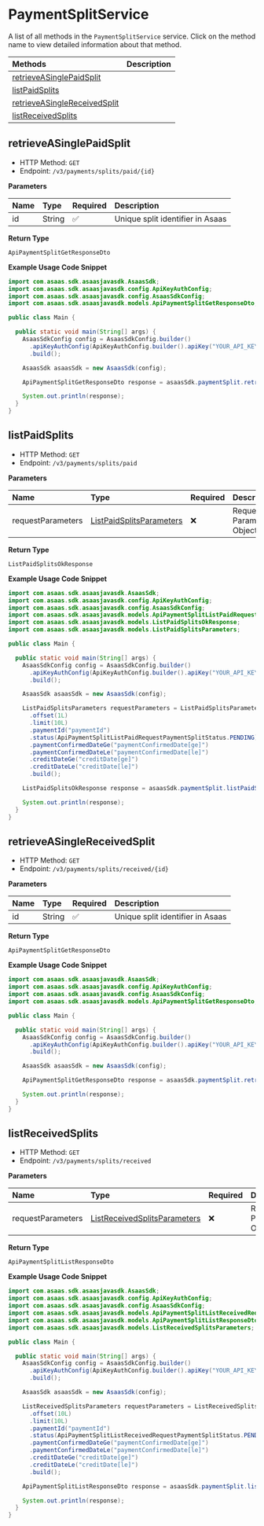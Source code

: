 # PaymentSplitService

A list of all methods in the `PaymentSplitService` service. Click on the method name to view detailed information about that method.

| Methods                                                       | Description |
| :------------------------------------------------------------ | :---------- |
| [retrieveASinglePaidSplit](#retrieveasinglepaidsplit)         |             |
| [listPaidSplits](#listpaidsplits)                             |             |
| [retrieveASingleReceivedSplit](#retrieveasinglereceivedsplit) |             |
| [listReceivedSplits](#listreceivedsplits)                     |             |

## retrieveASinglePaidSplit

- HTTP Method: `GET`
- Endpoint: `/v3/payments/splits/paid/{id}`

**Parameters**

| Name | Type   | Required | Description                      |
| :--- | :----- | :------- | :------------------------------- |
| id   | String | ✅       | Unique split identifier in Asaas |

**Return Type**

`ApiPaymentSplitGetResponseDto`

**Example Usage Code Snippet**

```java
import com.asaas.sdk.asaasjavasdk.AsaasSdk;
import com.asaas.sdk.asaasjavasdk.config.ApiKeyAuthConfig;
import com.asaas.sdk.asaasjavasdk.config.AsaasSdkConfig;
import com.asaas.sdk.asaasjavasdk.models.ApiPaymentSplitGetResponseDto;

public class Main {

  public static void main(String[] args) {
    AsaasSdkConfig config = AsaasSdkConfig.builder()
      .apiKeyAuthConfig(ApiKeyAuthConfig.builder().apiKey("YOUR_API_KEY").build())
      .build();

    AsaasSdk asaasSdk = new AsaasSdk(config);

    ApiPaymentSplitGetResponseDto response = asaasSdk.paymentSplit.retrieveASinglePaidSplit("id");

    System.out.println(response);
  }
}

```

## listPaidSplits

- HTTP Method: `GET`
- Endpoint: `/v3/payments/splits/paid`

**Parameters**

| Name              | Type                                                              | Required | Description               |
| :---------------- | :---------------------------------------------------------------- | :------- | :------------------------ |
| requestParameters | [ListPaidSplitsParameters](../models/ListPaidSplitsParameters.md) | ❌       | Request Parameters Object |

**Return Type**

`ListPaidSplitsOkResponse`

**Example Usage Code Snippet**

```java
import com.asaas.sdk.asaasjavasdk.AsaasSdk;
import com.asaas.sdk.asaasjavasdk.config.ApiKeyAuthConfig;
import com.asaas.sdk.asaasjavasdk.config.AsaasSdkConfig;
import com.asaas.sdk.asaasjavasdk.models.ApiPaymentSplitListPaidRequestPaymentSplitStatus;
import com.asaas.sdk.asaasjavasdk.models.ListPaidSplitsOkResponse;
import com.asaas.sdk.asaasjavasdk.models.ListPaidSplitsParameters;

public class Main {

  public static void main(String[] args) {
    AsaasSdkConfig config = AsaasSdkConfig.builder()
      .apiKeyAuthConfig(ApiKeyAuthConfig.builder().apiKey("YOUR_API_KEY").build())
      .build();

    AsaasSdk asaasSdk = new AsaasSdk(config);

    ListPaidSplitsParameters requestParameters = ListPaidSplitsParameters.builder()
      .offset(1L)
      .limit(10L)
      .paymentId("paymentId")
      .status(ApiPaymentSplitListPaidRequestPaymentSplitStatus.PENDING)
      .paymentConfirmedDateGe("paymentConfirmedDate[ge]")
      .paymentConfirmedDateLe("paymentConfirmedDate[le]")
      .creditDateGe("creditDate[ge]")
      .creditDateLe("creditDate[le]")
      .build();

    ListPaidSplitsOkResponse response = asaasSdk.paymentSplit.listPaidSplits(requestParameters);

    System.out.println(response);
  }
}

```

## retrieveASingleReceivedSplit

- HTTP Method: `GET`
- Endpoint: `/v3/payments/splits/received/{id}`

**Parameters**

| Name | Type   | Required | Description                      |
| :--- | :----- | :------- | :------------------------------- |
| id   | String | ✅       | Unique split identifier in Asaas |

**Return Type**

`ApiPaymentSplitGetResponseDto`

**Example Usage Code Snippet**

```java
import com.asaas.sdk.asaasjavasdk.AsaasSdk;
import com.asaas.sdk.asaasjavasdk.config.ApiKeyAuthConfig;
import com.asaas.sdk.asaasjavasdk.config.AsaasSdkConfig;
import com.asaas.sdk.asaasjavasdk.models.ApiPaymentSplitGetResponseDto;

public class Main {

  public static void main(String[] args) {
    AsaasSdkConfig config = AsaasSdkConfig.builder()
      .apiKeyAuthConfig(ApiKeyAuthConfig.builder().apiKey("YOUR_API_KEY").build())
      .build();

    AsaasSdk asaasSdk = new AsaasSdk(config);

    ApiPaymentSplitGetResponseDto response = asaasSdk.paymentSplit.retrieveASingleReceivedSplit("id");

    System.out.println(response);
  }
}

```

## listReceivedSplits

- HTTP Method: `GET`
- Endpoint: `/v3/payments/splits/received`

**Parameters**

| Name              | Type                                                                      | Required | Description               |
| :---------------- | :------------------------------------------------------------------------ | :------- | :------------------------ |
| requestParameters | [ListReceivedSplitsParameters](../models/ListReceivedSplitsParameters.md) | ❌       | Request Parameters Object |

**Return Type**

`ApiPaymentSplitListResponseDto`

**Example Usage Code Snippet**

```java
import com.asaas.sdk.asaasjavasdk.AsaasSdk;
import com.asaas.sdk.asaasjavasdk.config.ApiKeyAuthConfig;
import com.asaas.sdk.asaasjavasdk.config.AsaasSdkConfig;
import com.asaas.sdk.asaasjavasdk.models.ApiPaymentSplitListReceivedRequestPaymentSplitStatus;
import com.asaas.sdk.asaasjavasdk.models.ApiPaymentSplitListResponseDto;
import com.asaas.sdk.asaasjavasdk.models.ListReceivedSplitsParameters;

public class Main {

  public static void main(String[] args) {
    AsaasSdkConfig config = AsaasSdkConfig.builder()
      .apiKeyAuthConfig(ApiKeyAuthConfig.builder().apiKey("YOUR_API_KEY").build())
      .build();

    AsaasSdk asaasSdk = new AsaasSdk(config);

    ListReceivedSplitsParameters requestParameters = ListReceivedSplitsParameters.builder()
      .offset(10L)
      .limit(10L)
      .paymentId("paymentId")
      .status(ApiPaymentSplitListReceivedRequestPaymentSplitStatus.PENDING)
      .paymentConfirmedDateGe("paymentConfirmedDate[ge]")
      .paymentConfirmedDateLe("paymentConfirmedDate[le]")
      .creditDateGe("creditDate[ge]")
      .creditDateLe("creditDate[le]")
      .build();

    ApiPaymentSplitListResponseDto response = asaasSdk.paymentSplit.listReceivedSplits(requestParameters);

    System.out.println(response);
  }
}

```

<!-- This file was generated by liblab | https://liblab.com/ -->

